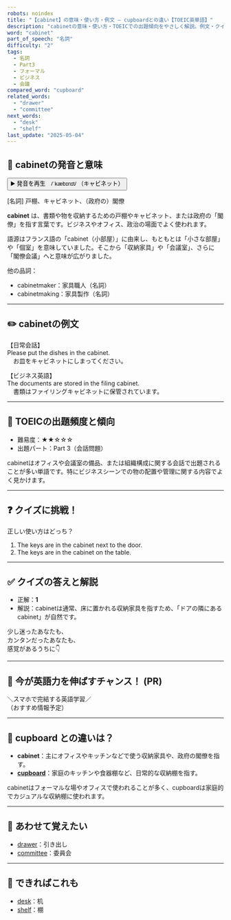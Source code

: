 ```yaml
---
robots: noindex
title: "【cabinet】の意味・使い方・例文 ― cupboardとの違い【TOEIC英単語】"
description: "cabinetの意味・使い方・TOEICでの出題傾向をやさしく解説。例文・クイズ付きでcupboardとの違いもわかりやすく学べます。"
word: "cabinet"
part_of_speech: "名詞"
difficulty: "2"
tags:
  - 名詞
  - Part3
  - フォーマル
  - ビジネス
  - 会議
compared_word: "cupboard"
related_words:
  - "drawer"
  - "committee"
next_words:
  - "desk"
  - "shelf"
last_update: "2025-05-04"
---
```


## 🔰 cabinetの発音と意味

<button class="play-audio" onclick="playTTS('cabinet')">
  <span class="play-audio-main">
    ▶️ 発音を再生　/ˈkæbɪnɪt/
  </span>
  <span class="play-audio-sub">
    （キャビネット）
  </span>
</button>

[名詞] 戸棚、キャビネット、（政府の）閣僚

**cabinet** は、書類や物を収納するための戸棚やキャビネット、または政府の「閣僚」を指す言葉です。ビジネスやオフィス、政治の場面でよく使われます。

語源はフランス語の「cabinet（小部屋）」に由来し、もともとは「小さな部屋」や「個室」を意味していました。そこから「収納家具」や「会議室」、さらに「閣僚会議」へと意味が広がりました。

他の品詞：  
- cabinetmaker：家具職人（名詞）
- cabinetmaking：家具製作（名詞）

---

## ✏️ cabinetの例文

【日常会話】  
Please put the dishes in the cabinet.  
　お皿をキャビネットにしまってください。

【ビジネス英語】  
The documents are stored in the filing cabinet.  
　書類はファイリングキャビネットに保管されています。

---

## 🎯 TOEICの出題頻度と傾向

- 難易度：★★☆☆☆
- 出題パート：Part 3（会話問題）

cabinetはオフィスや会議室の備品、または組織構成に関する会話で出題されることが多い単語です。特にビジネスシーンでの物の配置や管理に関する内容でよく見かけます。

---

## ❓ クイズに挑戦！

正しい使い方はどっち？

1. The keys are in the cabinet next to the door.  
2. The keys are in the cabinet on the table.

---

## ✅ クイズの答えと解説

- 正解：**1**
- 解説：cabinetは通常、床に置かれる収納家具を指すため、「ドアの隣にあるcabinet」が自然です。

少し迷ったあなたも、  
カンタンだったあなたも、  
感覚があるうちに👇️

---

## 🚀 今が英語力を伸ばすチャンス！ (PR)

<div class="info-center">
＼スマホで完結する英語学習／<br>  
（おすすめ情報予定）
</div>

---

## 🤔  cupboard との違いは？

- **cabinet**：主にオフィスやキッチンなどで使う収納家具や、政府の閣僚を指す。
- **[cupboard](/word/cupboard)**：家庭のキッチンや食器棚など、日常的な収納棚を指す。

cabinetはフォーマルな場やオフィスで使われることが多く、cupboardは家庭的でカジュアルな収納棚に使われます。

---

## 🧩 あわせて覚えたい

- [drawer](/word/drawer)：引き出し
- [committee](/word/committee)：委員会

---

## 📖 できればこれも

- [desk](/word/desk)：机
- [shelf](/word/shelf)：棚

<!-- cvid: aid25_bid47 -->
